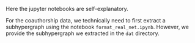 Here the jupyter notebooks are self-explanatory.

For the coauthorship data, we technically need to first extract a subhypergraph using the notebook
`format_real_net.ipynb`. However, we provide the subhypergraph we extracted in the `dat` directory.
